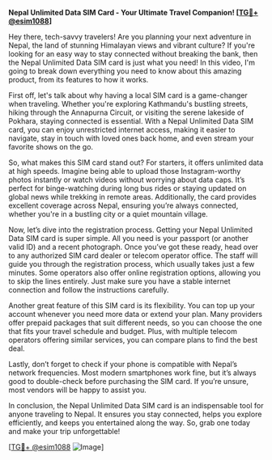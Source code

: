 **Nepal Unlimited Data SIM Card - Your Ultimate Travel Companion! [[TG💪+ @esim1088](https://t.me/s/esim1088)]**

Hey there, tech-savvy travelers! Are you planning your next adventure in Nepal, the land of stunning Himalayan views and vibrant culture? If you're looking for an easy way to stay connected without breaking the bank, then the Nepal Unlimited Data SIM card is just what you need! In this video, I'm going to break down everything you need to know about this amazing product, from its features to how it works.

First off, let's talk about why having a local SIM card is a game-changer when traveling. Whether you're exploring Kathmandu's bustling streets, hiking through the Annapurna Circuit, or visiting the serene lakeside of Pokhara, staying connected is essential. With a Nepal Unlimited Data SIM card, you can enjoy unrestricted internet access, making it easier to navigate, stay in touch with loved ones back home, and even stream your favorite shows on the go.

So, what makes this SIM card stand out? For starters, it offers unlimited data at high speeds. Imagine being able to upload those Instagram-worthy photos instantly or watch videos without worrying about data caps. It’s perfect for binge-watching during long bus rides or staying updated on global news while trekking in remote areas. Additionally, the card provides excellent coverage across Nepal, ensuring you’re always connected, whether you're in a bustling city or a quiet mountain village.

Now, let’s dive into the registration process. Getting your Nepal Unlimited Data SIM card is super simple. All you need is your passport (or another valid ID) and a recent photograph. Once you’ve got these ready, head over to any authorized SIM card dealer or telecom operator office. The staff will guide you through the registration process, which usually takes just a few minutes. Some operators also offer online registration options, allowing you to skip the lines entirely. Just make sure you have a stable internet connection and follow the instructions carefully.

Another great feature of this SIM card is its flexibility. You can top up your account whenever you need more data or extend your plan. Many providers offer prepaid packages that suit different needs, so you can choose the one that fits your travel schedule and budget. Plus, with multiple telecom operators offering similar services, you can compare plans to find the best deal.

Lastly, don’t forget to check if your phone is compatible with Nepal’s network frequencies. Most modern smartphones work fine, but it’s always good to double-check before purchasing the SIM card. If you’re unsure, most vendors will be happy to assist you.

In conclusion, the Nepal Unlimited Data SIM card is an indispensable tool for anyone traveling to Nepal. It ensures you stay connected, helps you explore efficiently, and keeps you entertained along the way. So, grab one today and make your trip unforgettable!

[[TG💪+ @esim1088](https://t.me/s/esim1088) ![Image](https://i.postimg.cc/Y0z9fWf4/image.png)]